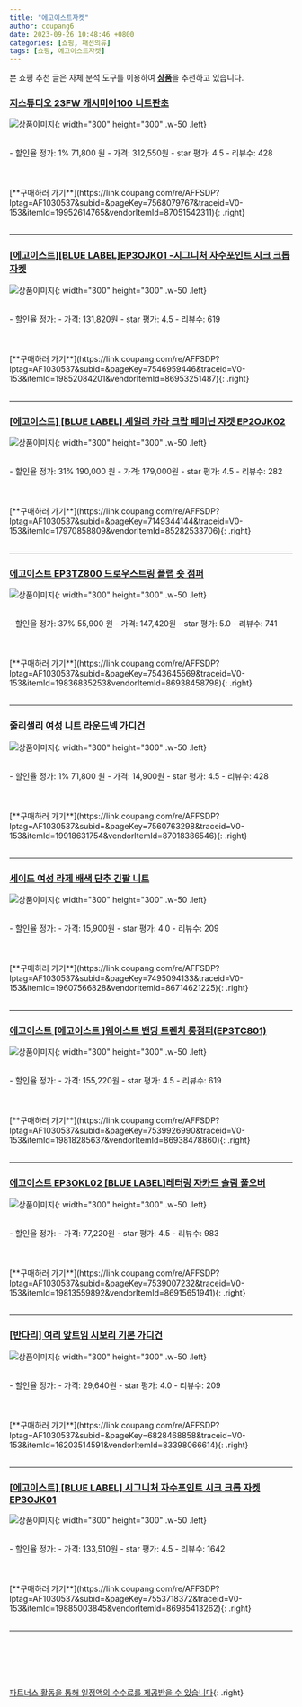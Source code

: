 ```yaml
---
title: "에고이스트자켓"
author: coupang6
date: 2023-09-26 10:48:46 +0800
categories: [쇼핑, 패션의류]
tags: [쇼핑, 에고이스트자켓]
---
```


본 쇼핑 추천 글은 자체 분석 도구를 이용하여 [**상품**](https://link.coupang.com/a/bao1ui)을 추천하고 있습니다.

### [지스튜디오 23FW 캐시미어100 니트판초](https://link.coupang.com/re/AFFSDP?lptag=AF1030537&subid=&pageKey=7568079767&traceid=V0-153&itemId=19952614765&vendorItemId=87051542311)

![상품이미지](https://thumbnail7.coupangcdn.com/thumbnails/remote/230x230ex/image/vendor_inventory/1228/38874c9996baf84aede866fb644940a033ca141f031a5a41168550e6408a.jpg){: width="300" height="300" .w-50 .left}


<br>
- 할인율 정가: 1%  71,800   원
- 가격: 312,550원
- star 평가: 4.5
- 리뷰수: 428
<br>
<br>
<br>
<br>
[**구매하러 가기**](https://link.coupang.com/re/AFFSDP?lptag=AF1030537&subid=&pageKey=7568079767&traceid=V0-153&itemId=19952614765&vendorItemId=87051542311){: .right}
<br>
<br>

---

### [[에고이스트][BLUE LABEL]EP3OJK01 -시그니처 자수포인트 시크 크롭 자켓](https://link.coupang.com/re/AFFSDP?lptag=AF1030537&subid=&pageKey=7546959446&traceid=V0-153&itemId=19852084201&vendorItemId=86953251487)

![상품이미지](https://thumbnail10.coupangcdn.com/thumbnails/remote/230x230ex/image/vendor_inventory/069d/1af225fe5e70065f455bcd8e3a4e092fdd057b163bdbf3232497cacbb440.jpg){: width="300" height="300" .w-50 .left}


<br>
- 할인율 정가: 
- 가격: 131,820원
- star 평가: 4.5
- 리뷰수: 619
<br>
<br>
<br>
<br>
[**구매하러 가기**](https://link.coupang.com/re/AFFSDP?lptag=AF1030537&subid=&pageKey=7546959446&traceid=V0-153&itemId=19852084201&vendorItemId=86953251487){: .right}
<br>
<br>

---

### [[에고이스트] [BLUE LABEL] 세일러 카라 크랍 페미닌 자켓 EP2OJK02](https://link.coupang.com/re/AFFSDP?lptag=AF1030537&subid=&pageKey=7149344144&traceid=V0-153&itemId=17970858809&vendorItemId=85282533706)

![상품이미지](https://thumbnail6.coupangcdn.com/thumbnails/remote/230x230ex/image/vendor_inventory/639c/b50521aebaab2f709c4a4d0f56ab6ec5f565238b86b827fb31c08891d0cc.jpg){: width="300" height="300" .w-50 .left}


<br>
- 할인율 정가: 31%  190,000   원
- 가격: 179,000원
- star 평가: 4.5
- 리뷰수: 282
<br>
<br>
<br>
<br>
[**구매하러 가기**](https://link.coupang.com/re/AFFSDP?lptag=AF1030537&subid=&pageKey=7149344144&traceid=V0-153&itemId=17970858809&vendorItemId=85282533706){: .right}
<br>
<br>

---

### [에고이스트 EP3TZ800 드로우스트링 플랩 숏 점퍼](https://link.coupang.com/re/AFFSDP?lptag=AF1030537&subid=&pageKey=7543645569&traceid=V0-153&itemId=19836835253&vendorItemId=86938458798)

![상품이미지](https://thumbnail10.coupangcdn.com/thumbnails/remote/230x230ex/image/vendor_inventory/9be2/5325a91ebfb03c84c524e9355440b274469a6217de666f30d4c7a6978569.jpg){: width="300" height="300" .w-50 .left}


<br>
- 할인율 정가: 37%  55,900   원
- 가격: 147,420원
- star 평가: 5.0
- 리뷰수: 741
<br>
<br>
<br>
<br>
[**구매하러 가기**](https://link.coupang.com/re/AFFSDP?lptag=AF1030537&subid=&pageKey=7543645569&traceid=V0-153&itemId=19836835253&vendorItemId=86938458798){: .right}
<br>
<br>

---

### [줄리샐리 여성 니트 라운드넥 가디건](https://link.coupang.com/re/AFFSDP?lptag=AF1030537&subid=&pageKey=7560763298&traceid=V0-153&itemId=19918631754&vendorItemId=87018386546)

![상품이미지](https://thumbnail8.coupangcdn.com/thumbnails/remote/230x230ex/image/vendor_inventory/4644/4b0e232aa8833238bb794142758a506efb3a0bde2203900fc9177f363ccd.jpg){: width="300" height="300" .w-50 .left}


<br>
- 할인율 정가: 1%  71,800   원
- 가격: 14,900원
- star 평가: 4.5
- 리뷰수: 428
<br>
<br>
<br>
<br>
[**구매하러 가기**](https://link.coupang.com/re/AFFSDP?lptag=AF1030537&subid=&pageKey=7560763298&traceid=V0-153&itemId=19918631754&vendorItemId=87018386546){: .right}
<br>
<br>

---

### [세이드 여성 라제 배색 단추 긴팔 니트](https://link.coupang.com/re/AFFSDP?lptag=AF1030537&subid=&pageKey=7495094133&traceid=V0-153&itemId=19607566828&vendorItemId=86714621225)

![상품이미지](https://thumbnail8.coupangcdn.com/thumbnails/remote/230x230ex/image/vendor_inventory/004e/3cc5cdfecd73000261b89e956c956e7d60201c6683606e743b5ae61d6cf6.jpg){: width="300" height="300" .w-50 .left}


<br>
- 할인율 정가: 
- 가격: 15,900원
- star 평가: 4.0
- 리뷰수: 209
<br>
<br>
<br>
<br>
[**구매하러 가기**](https://link.coupang.com/re/AFFSDP?lptag=AF1030537&subid=&pageKey=7495094133&traceid=V0-153&itemId=19607566828&vendorItemId=86714621225){: .right}
<br>
<br>

---

### [에고이스트 [에고이스트 ]웨이스트 밴딩 트렌치 롱점퍼(EP3TC801)](https://link.coupang.com/re/AFFSDP?lptag=AF1030537&subid=&pageKey=7539926990&traceid=V0-153&itemId=19818285637&vendorItemId=86938478860)

![상품이미지](https://thumbnail10.coupangcdn.com/thumbnails/remote/230x230ex/image/vendor_inventory/62af/a177af92774667fa80c4c9a27212e56c9efc13e58bf1ccb341e58445fd9d.jpg){: width="300" height="300" .w-50 .left}


<br>
- 할인율 정가: 
- 가격: 155,220원
- star 평가: 4.5
- 리뷰수: 619
<br>
<br>
<br>
<br>
[**구매하러 가기**](https://link.coupang.com/re/AFFSDP?lptag=AF1030537&subid=&pageKey=7539926990&traceid=V0-153&itemId=19818285637&vendorItemId=86938478860){: .right}
<br>
<br>

---

### [에고이스트 EP3OKL02 [BLUE LABEL]레터링 자카드 슬림 풀오버](https://link.coupang.com/re/AFFSDP?lptag=AF1030537&subid=&pageKey=7539007232&traceid=V0-153&itemId=19813559892&vendorItemId=86915651941)

![상품이미지](https://thumbnail9.coupangcdn.com/thumbnails/remote/230x230ex/image/vendor_inventory/db25/5b4b394a965121f12ff44161b3cddddf2998664187f87d3a6e8d89f849c5.jpg){: width="300" height="300" .w-50 .left}


<br>
- 할인율 정가: 
- 가격: 77,220원
- star 평가: 4.5
- 리뷰수: 983
<br>
<br>
<br>
<br>
[**구매하러 가기**](https://link.coupang.com/re/AFFSDP?lptag=AF1030537&subid=&pageKey=7539007232&traceid=V0-153&itemId=19813559892&vendorItemId=86915651941){: .right}
<br>
<br>

---

### [[반다리] 여리 앞트임 시보리 기본 가디건](https://link.coupang.com/re/AFFSDP?lptag=AF1030537&subid=&pageKey=6828468858&traceid=V0-153&itemId=16203514591&vendorItemId=83398066614)

![상품이미지](https://thumbnail10.coupangcdn.com/thumbnails/remote/230x230ex/image/vendor_inventory/0909/8907f3bfb50fe2e1370ca10e4fd37dc1cbff2d89cc22f411296139db00a7.jpg){: width="300" height="300" .w-50 .left}


<br>
- 할인율 정가: 
- 가격: 29,640원
- star 평가: 4.0
- 리뷰수: 209
<br>
<br>
<br>
<br>
[**구매하러 가기**](https://link.coupang.com/re/AFFSDP?lptag=AF1030537&subid=&pageKey=6828468858&traceid=V0-153&itemId=16203514591&vendorItemId=83398066614){: .right}
<br>
<br>

---

### [[에고이스트] [BLUE LABEL] 시그니처 자수포인트 시크 크롭 자켓 EP3OJK01](https://link.coupang.com/re/AFFSDP?lptag=AF1030537&subid=&pageKey=7553718372&traceid=V0-153&itemId=19885003845&vendorItemId=86985413262)

![상품이미지](https://thumbnail10.coupangcdn.com/thumbnails/remote/230x230ex/image/vendor_inventory/937a/22d54269ae7f837e3cfd3d62e9d5596f58c7e78905cdbc534cad45b88156.jpg){: width="300" height="300" .w-50 .left}


<br>
- 할인율 정가: 
- 가격: 133,510원
- star 평가: 4.5
- 리뷰수: 1642
<br>
<br>
<br>
<br>
[**구매하러 가기**](https://link.coupang.com/re/AFFSDP?lptag=AF1030537&subid=&pageKey=7553718372&traceid=V0-153&itemId=19885003845&vendorItemId=86985413262){: .right}
<br>
<br>

---
<br><br><br><br><br> [파트너스 활동을 통해 일정액의 수수료를 제공받을 수 있습니다](https://link.coupang.com/a/bao1ui){: .right}